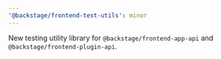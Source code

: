 ```yaml
---
'@backstage/frontend-test-utils': minor
---
```


New testing utility library for `@backstage/frontend-app-api` and `@backstage/frontend-plugin-api`.

